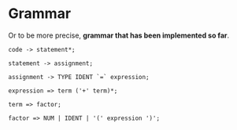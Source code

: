 # Grammar
Or to be more precise, **grammar that has been implemented so far**.

```
code -> statement*;

statement -> assignment;

assignment -> TYPE IDENT `=` expression;

expression => term ('+' term)*;

term => factor;

factor => NUM | IDENT | '(' expression ')';
```